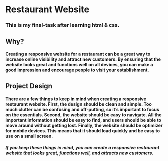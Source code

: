 # Restaurant Website
###  This is my final-task after learning html & css.

## Why?
#### Creating a responsive website for a restaurant can be a great way to increase online visibility and attract new customers. By ensuring that the website looks great and functions well on all devices, you can make a good impression and encourage people to visit your establishment.

## Project Design 

#### There are a few things to keep in mind when creating a responsive restaurant website. First, the design should be clean and simple. Too much clutter can be confusing and off-putting, so it’s important to focus on the essentials. Second, the website should be easy to navigate. All the important information should be easy to find, and users should be able to move around without getting lost. Finally, the website should be optimizer for mobile devices. This means that it should load quickly and be easy to use on a small screen.

##### If you keep these things in mind, you can create a responsive restaurant website that looks great, functions well, and attracts new customers.